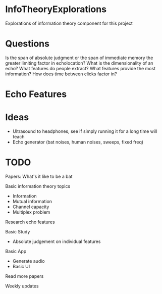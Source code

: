 InfoTheoryExplorations
======================

Explorations of information theory component for this project

Questions
=========

Is the span of absolute judgment or the span of immediate memory the greater limiting factor in echolocation?
What is the dimensionality of an echo?
What features do people extract?
What features provide the most information?
How does time between clicks factor in?

Echo Features
=============


Ideas
=====
- Ultrasound to headphones, see if simply running it for a long time will teach
- Echo generator (bat noises, human noises, sweeps, fixed freq)

TODO
====

Papers: What's it like to be a bat

Basic information theory topics
- Information
- Mutual information
- Channel capacity
- Multiplex problem

Research echo features

Basic Study
- Absolute judgement on individual features

Basic App
- Generate audio
- Basic UI

Read more papers

Weekly updates

